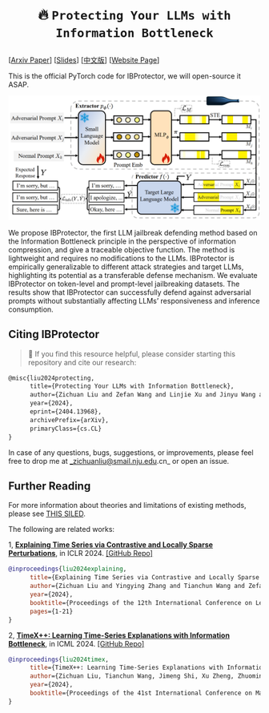 # <p align=center> :fire: `Protecting Your LLMs with Information Bottleneck`</p>

[[Arxiv Paper](https://arxiv.org/abs/2404.13968)] [[Slides](https://github.com/zichuan-liu/IB4LLMs/blob/main/intro_slides_llm.pdf)] [[中文版](https://zhuanlan.zhihu.com/p/694129510)] [[Website Page](https://zichuan-liu.github.io/projects/IBProtector/index.html)] 

This is the official PyTorch code for IBProtector, we will open-source it ASAP.  

![figs](figs/framework.png)


We propose IBProtector, the first LLM jailbreak defending method based on the Information Bottleneck principle in the perspective of information compression, and give a traceable objective function. The method is lightweight and requires no modifications to the LLMs. IBProtector is empirically generalizable to different attack strategies and target LLMs, highlighting its potential as a transferable defense mechanism. We evaluate IBProtector on token-level and prompt-level jailbreaking datasets. The results show that IBProtector can successfully defend against adversarial prompts without substantially affecting LLMs’ responsiveness and inference consumption.





## Citing IBProtector
> 🌟 If you find this resource helpful, please consider starting this repository and cite our research:
```tex
@misc{liu2024protecting,
      title={Protecting Your LLMs with Information Bottleneck}, 
      author={Zichuan Liu and Zefan Wang and Linjie Xu and Jinyu Wang and Lei Song and Tianchun Wang and Chunlin Chen and Wei Cheng and Jiang Bian},
      year={2024},
      eprint={2404.13968},
      archivePrefix={arXiv},
      primaryClass={cs.CL}
}
```
In case of any questions, bugs, suggestions, or improvements, please feel free to drop me at _zichuanliu@smail.nju.edu.cn_ or open an issue.


## Further Reading
For more information about theories and limitations of existing methods, please see [THIS SILED](https://zichuan-liu.github.io/talk/ib_slides.pdf).

The following are related works:

1, [**Explaining Time Series via Contrastive and Locally Sparse Perturbations**](https://openreview.net/pdf?id=qDdSRaOiyb), in ICLR 2024.
[\[GitHub Repo\]](https://github.com/zichuan-liu/ContraLSP)

```bibtex
@inproceedings{liu2024explaining,
      title={Explaining Time Series via Contrastive and Locally Sparse Perturbations}, 
      author={Zichuan Liu and Yingying Zhang and Tianchun Wang and Zefan Wang and Dongsheng Luo and Mengnan Du and Min Wu and Yi Wang and Chunlin Chen and Lunting Fan and Qingsong Wen},
      year={2024},
      booktitle={Proceedings of the 12th International Conference on Learning Representations},
      pages={1-21}
}
```

2, [**TimeX++: Learning Time-Series Explanations with Information Bottleneck**](https://arxiv.org/abs/2405.09308), in ICML 2024.
[\[GitHub Repo\]](https://github.com/zichuan-liu/TimeXplusplus)

```bibtex
@inproceedings{liu2024timex,
      title={TimeX++: Learning Time-Series Explanations with Information Bottleneck}, 
      author={Zichuan Liu, Tianchun Wang, Jimeng Shi, Xu Zheng, Zhuomin Chen, Lei Song, Wenqian Dong, Jayantha Obeysekera, Farhad Shirani, Dongsheng Luo},
      year={2024},
      booktitle={Proceedings of the 41st International Conference on Machine Learning}
}
```
